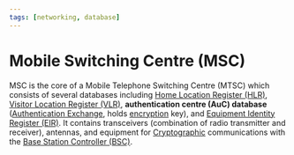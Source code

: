 ```yaml
---
tags: [networking, database]
---
```


# Mobile Switching Centre (MSC)

MSC is the core of a Mobile Telephone Switching Centre (MTSC) which consists of
several databases including [Home Location Register (HLR)](202303312031.md),
[Visitor Location Register (VLR)](202303312030.md), **authentication centre
(AuC) database** ([Authentication Exchange](202210040915.md), holds
[encryption](202209281121.md) key), and [Equipment Identity Register (EIR)](202404111132.md).
It contains transceivers (combination of radio transmitter and receiver),
antennas, and equipment for [Cryptographic](202209281121.md) communications with
the [Base Station Controller (BSC)](202303312026.md).
